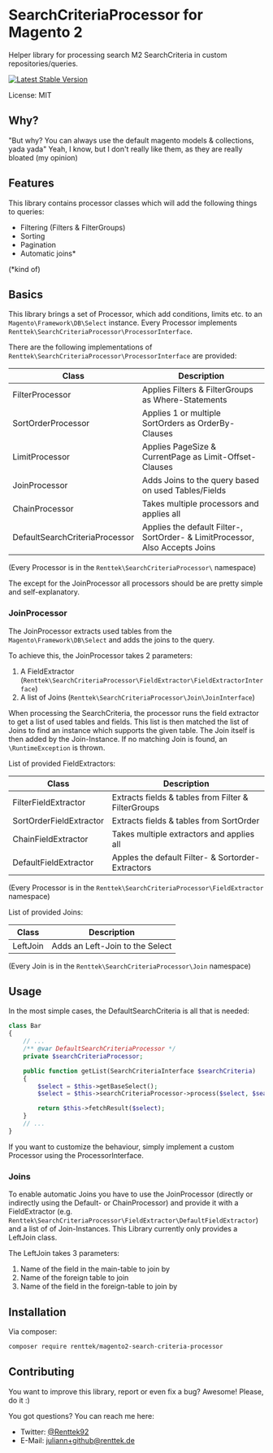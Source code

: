 # SearchCriteriaProcessor for Magento 2

Helper library for processing search M2 SearchCriteria in custom repositories/queries.

[![Latest Stable Version](https://poser.pugx.org/renttek/magento2-search-criteria-processor/version)](https://packagist.org/packages/renttek/magento2-search-criteria-processor)

License: MIT

## Why?

"But why? You can always use the default magento models & collections, yada yada"
Yeah, I know, but I don't really like them, as they are really bloated (my opinion)

## Features

This library contains processor classes which will add the following things to queries:

- Filtering (Filters & FilterGroups)
- Sorting
- Pagination
- Automatic joins*

(*kind of)

## Basics

This library brings a set of Processor, which add conditions, limits etc. to an `Magento\Framework\DB\Select` instance.
Every Processor implements `Renttek\SearchCriteriaProcessor\ProcessorInterface`.

There are the following implementations of `Renttek\SearchCriteriaProcessor\ProcessorInterface` are provided:

| Class                          | Description                                                                  |
| ------------------------------ | ---------------------------------------------------------------------------- |
| FilterProcessor                | Applies Filters & FilterGroups as Where-Statements                           |
| SortOrderProcessor             | Applies 1 or multiple SortOrders as OrderBy-Clauses                          |
| LimitProcessor                 | Applies PageSize & CurrentPage as Limit-Offset-Clauses                       |
| JoinProcessor                  | Adds Joins to the query based on used Tables/Fields                          |
| ChainProcessor                 | Takes multiple processors and applies all                                    | 
| DefaultSearchCriteriaProcessor | Applies the default Filter-, SortOrder- & LimitProcessor, Also Accepts Joins |

(Every Processor is in the `Renttek\SearchCriteriaProcessor\` namespace)

The except for the JoinProcessor all processors should be are pretty simple and self-explanatory.


### JoinProcessor

The JoinProcessor extracts used tables from the `Magento\Framework\DB\Select` and adds the joins to the query.

To achieve this, the JoinProcessor takes 2 parameters:

1. A FieldExtractor (`Renttek\SearchCriteriaProcessor\FieldExtractor\FieldExtractorInterface`)
2. A list of Joins (`Renttek\SearchCriteriaProcessor\Join\JoinInterface`)

When processing the SearchCriteria, the processor runs the field extractor to get a list of used tables and fields.
This list is then matched the list of Joins to find an instance which supports the given table.
The Join itself is then added by the Join-Instance.
If no matching Join is found, an `\RuntimeException` is thrown.

List of provided FieldExtractors:

|  Class                  | Description                                         |
| ----------------------- | --------------------------------------------------- |
| FilterFieldExtractor    | Extracts fields & tables from Filter & FilterGroups |
| SortOrderFieldExtractor | Extracts fields & tables from SortOrder             |
| ChainFieldExtractor     | Takes multiple extractors and applies all           |
| DefaultFieldExtractor   | Apples the default Filter- & Sortorder-Extractors   |

(Every Processor is in the `Renttek\SearchCriteriaProcessor\FieldExtractor` namespace)


List of provided Joins:

|  Class                  | Description                     |
| ----------------------- | ------------------------------- |
| LeftJoin                | Adds an Left-Join to the Select |

(Every Join is in the `Renttek\SearchCriteriaProcessor\Join` namespace)


## Usage

In the most simple cases, the DefaultSearchCriteria is all that is needed:

```php
class Bar
{
    // ...
    /** @var DefaultSearchCriteriaProcessor */
    private $searchCriteriaProcessor;

    public function getList(SearchCriteriaInterface $searchCriteria)
    {
        $select = $this->getBaseSelect();
        $select = $this->searchCriteriaProcessor->process($select, $searchCriteria);

        return $this->fetchResult($select);
    }
    // ...
}
```

If you want to customize the behaviour, simply implement a custom Processor using the ProcessorInterface.

### Joins

To enable automatic Joins you have to use the JoinProcessor (directly or indirectly using the Default- or ChainProcessor)
and provide it with a FieldExtractor (e.g. `Renttek\SearchCriteriaProcessor\FieldExtractor\DefaultFieldExtractor`) and a 
list of of Join-Instances.
This Library currently only provides a LeftJoin class.

The LeftJoin takes 3 parameters:

1. Name of the field in the main-table to join by
2. Name of the foreign table to join
3. Name of the field in the foreign-table to join by


## Installation

Via composer:

```bash
composer require renttek/magento2-search-criteria-processor
```


## Contributing

You want to improve this library, report or even fix a bug? Awesome! Please, do it :)

You got questions? You can reach me here:

- Twitter: [@Renttek92](https://twitter.com/Renttek92)
- E-Mail:  juliann+github@renttek.de

